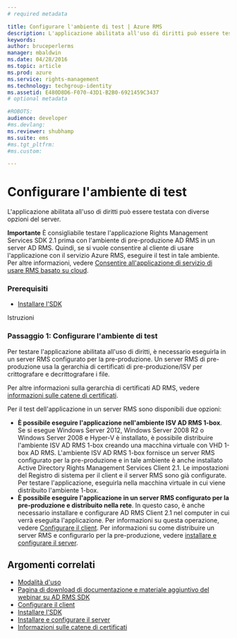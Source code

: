 ```yaml
---
# required metadata

title: Configurare l'ambiente di test | Azure RMS
description: L'applicazione abilitata all'uso di diritti può essere testata con diverse opzioni del server.
keywords:
author: bruceperlerms
manager: mbaldwin
ms.date: 04/28/2016
ms.topic: article
ms.prod: azure
ms.service: rights-management
ms.technology: techgroup-identity
ms.assetid: E480D8D6-F070-43D1-B2B0-6921459C3437
# optional metadata

#ROBOTS:
audience: developer
#ms.devlang:
ms.reviewer: shubhamp
ms.suite: ems
#ms.tgt_pltfrm:
#ms.custom:

---
```


# Configurare l'ambiente di test

L'applicazione abilitata all'uso di diritti può essere testata con diverse opzioni del server.

**Importante** È consigliabile testare l'applicazione Rights Management Services SDK 2.1 prima con l'ambiente di pre-produzione AD RMS in un server AD RMS. Quindi, se si vuole consentire al cliente di usare l'applicazione con il servizio Azure RMS, eseguire il test in tale ambiente. Per altre informazioni, vedere [Consentire all'applicazione di servizio di usare RMS basato su cloud](how-to-use-file-api-with-aadrm-cloud.md).

 

### Prerequisiti

-   [Installare l'SDK](create-your-first-rights-aware-application.md)

Istruzioni

### Passaggio 1: Configurare l'ambiente di test

Per testare l'applicazione abilitata all'uso di diritti, è necessario eseguirla in un server RMS configurato per la pre-produzione. Un server RMS di pre-produzione usa la gerarchia di certificati di pre-produzione/ISV per crittografare e decrittografare i file.

Per altre informazioni sulla gerarchia di certificati AD RMS, vedere [informazioni sulle catene di certificati](understanding-certificate-chains.md).

Per il test dell'applicazione in un server RMS sono disponibili due opzioni:

-   **È possibile eseguire l'applicazione nell'ambiente ISV AD RMS 1-box**. Se si esegue Windows Server 2012, Windows Server 2008 R2 o Windows Server 2008 e Hyper-V è installato, è possibile distribuire l'ambiente ISV AD RMS 1-box creando una macchina virtuale con VHD 1-box AD RMS. L'ambiente ISV AD RMS 1-box fornisce un server RMS configurato per la pre-produzione e in tale ambiente è anche installato Active Directory Rights Management Services Client 2.1. Le impostazioni del Registro di sistema per il client e il server RMS sono già configurate. Per testare l'applicazione, eseguirla nella macchina virtuale in cui viene distribuito l'ambiente 1-box.
-   **È possibile eseguire l'applicazione in un server RMS configurato per la pre-produzione e distribuito nella rete**. In questo caso, è anche necessario installare e configurare AD RMS Client 2.1 nel computer in cui verrà eseguita l'applicazione. Per informazioni su questa operazione, vedere [Configurare il client](how-to-configure-the-ad-rms-client-2-0.md). Per informazioni su come distribuire un server RMS e configurarlo per la pre-produzione, vedere [installare e configurare il server](how-to-install-and-configure-an-rms-server.md).

## Argomenti correlati

* [Modalità d'uso](how-to-use-msipc.md)
* [Pagina di download di documentazione e materiale aggiuntivo del webinar su AD RMS SDK](https://connect.microsoft.com/site1170/Downloads/DownloadDetails.aspx?DownloadID=42440)
* [Configurare il client](how-to-configure-the-ad-rms-client-2-0.md)
* [Installare l'SDK](create-your-first-rights-aware-application.md)
* [Installare e configurare il server](how-to-install-and-configure-an-rms-server.md)
* [Informazioni sulle catene di certificati](understanding-certificate-chains.md)
 

 





<!--HONumber=Apr16_HO4-->


